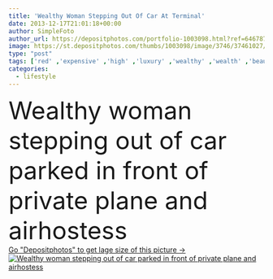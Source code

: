 ```yaml
---
title: 'Wealthy Woman Stepping Out Of Car At Terminal'
date: 2013-12-17T21:01:18+00:00
author: SimpleFoto
author_url: https://depositphotos.com/portfolio-1003098.html?ref=64678756
image: https://st.depositphotos.com/thumbs/1003098/image/3746/37461027/api_thumb_450.jpg?forcejpeg=true
type: "post"
tags: ['red' ,'expensive' ,'high' ,'luxury' ,'wealthy' ,'wealth' ,'beautiful' ,'celebrity' ,'day' ,'business' ,'person' ,'elegance' ,'travel' ,'girl' ,'female' ,'young' ,'people' ,'women' ,'beauty' ,'model' ,'success' ,'transportation' ,'natural' ,'rich' ,'style' ,'carpet' ,'car' ,'fashion' ,'open' ,'star' ,'elegant' ,'glamour' ,'woman' ,'lifestyle' ,'door' ,'private' ,'out' ,'famous' ,'in' ,'vogue' ,'front' ,'heels' ,'plane' ,'airplane' ,'jet' ,'of' ,'airport' ,'vip' ,'and' ,'diva' ]
categories: 
  - lifestyle
---
```

<div aling="center">
            <font size="60"> Wealthy woman stepping out of car parked in front of private plane and airhostess</font>   
</div>
<div>
    <a href='https://depositphotos.com/37461027/stock-photo-wealthy-woman-stepping-out-of.html?ref=64678756' target=_blank > Go "Depositphotos" to get lage size of this picture ->
        <img href='https://depositphotos.com/37461027/stock-photo-wealthy-woman-stepping-out-of.html?ref=64678756' src='https://st.depositphotos.com/1003098/3746/i/950/depositphotos_37461027-stock-photo-wealthy-woman-stepping-out-of.jpg?forcejpeg=true' alt='Wealthy woman stepping out of car parked in front of private plane and airhostess' >
    </a>
</div>
